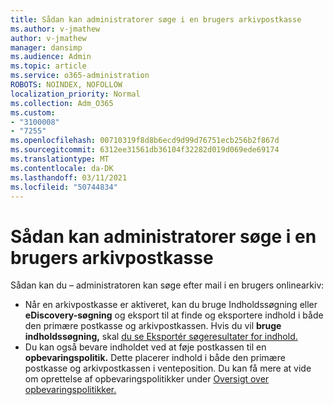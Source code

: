 ```yaml
---
title: Sådan kan administratorer søge i en brugers arkivpostkasse
ms.author: v-jmathew
author: v-jmathew
manager: dansimp
ms.audience: Admin
ms.topic: article
ms.service: o365-administration
ROBOTS: NOINDEX, NOFOLLOW
localization_priority: Normal
ms.collection: Adm_O365
ms.custom:
- "3100008"
- "7255"
ms.openlocfilehash: 00710319f8d8b6ecd9d99d76751ecb256b2f867d
ms.sourcegitcommit: 6312ee31561db36104f32282d019d069ede69174
ms.translationtype: MT
ms.contentlocale: da-DK
ms.lasthandoff: 03/11/2021
ms.locfileid: "50744834"
---
```

# <a name="how-admins-can-search-a-users-archive-mailbox"></a>Sådan kan administratorer søge i en brugers arkivpostkasse

Sådan kan du – administratoren kan søge efter mail i en brugers onlinearkiv:

* Når en arkivpostkasse er  aktiveret, kan du bruge Indholdssøgning eller **eDiscovery-søgning** og eksport til at finde og eksportere indhold i både den primære postkasse og arkivpostkassen. Hvis du vil **bruge indholdssøgning,** skal [du se Eksportér søgeresultater for indhold.](https://docs.microsoft.com/office365/securitycompliance/export-search-results)
* Du kan også bevare indholdet ved at føje postkassen til en **opbevaringspolitik.** Dette placerer indhold i både den primære postkasse og arkivpostkassen i venteposition. Du kan få mere at vide om oprettelse af opbevaringspolitikker under [Oversigt over opbevaringspolitikker.](https://docs.microsoft.com/office365/securitycompliance/retention-policies)
